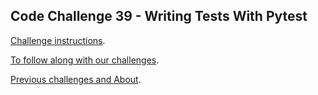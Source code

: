 ## Code Challenge 39 - Writing Tests With Pytest

[Challenge instructions](http://pybit.es/codechallenge39.html).

[To follow along with our challenges](https://github.com/pybites/challenges/blob/master/INSTALL.md).

[Previous challenges and About](http://pybit.es/pages/challenges.html).

